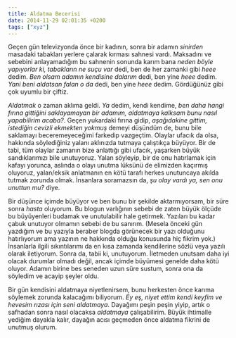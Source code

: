 ```yaml
---
title: Aldatma Becerisi
date: 2014-11-29 02:01:35 +0200
tags: ["xyz"]
---
```


Geçen gün televizyonda önce bir kadının, sonra bir adamın *sinirden*
masadaki tabakları yerlere çalarak kırması sahnesi vardı. Maksadını ve
sebebini anlayamadığım bu sahnenin sonunda karım bana *neden böyle
yapıyorlar ki, tabakların ne suçu var* dedi, ben de her zamanki gibi
*heee* dedim. *Ben olsam adamın kendisine dalarım* dedi, ben yine *heee*
dedim. *Yani beni aldatsan falan o da* dedi, ben yine *heee* dedim.
Gördüğünüz gibi çok uyumlu bir çiftiz.

*Aldatmak* o zaman aklıma geldi. *Ya* dedim, kendi kendime, *ben daha hangi
fırına gittiğini saklayamayan bir adamım, aldatmaya kalksam bunu nasıl
yapabilirim acaba?*. Geçen yukardaki fırına gidip, *aşağıdakine gittim,
istediğin cevizli ekmekten yokmuş* demeyi düşündüm de, bunu bile saklamayı
beceremeyeceğimi farkedip vazgeçtim. Olaylar ufacık da olsa, hakkında
söylediğiniz yalanı aklınızda tutmaya çalıştıkça büyüyor. Bir de tabi, tüm
olaylar zamanın bize anlattığı gibi ufacık, yaşarken büyük sandıklarımızı bile
unutuyoruz. Yalan söyleyip, bir de onu hatırlamak için kafayı yorunca, aslında o
olayı unutma lüksünü de elimizden kaçırmış oluyoruz, yalan/eksik anlatmanın en
kötü tarafı herkes unutuncaya akılda tutmak zorunda olmak. İnsanlara soramazsın
da, *şu olay vardı ya, sen onu unuttun mu?* diye.

Bir düşünce içimde büyüyor ve ben bunu bir şekilde aktarmıyorsam, bir
süre sonra *hasta* oluyorum. Bu blogun varlığının sebebi de zaten büyük
ölçüde bu büyüyenleri budamak ve unutulabilir hale getirmek. Yazıları bu
kadar çabuk unutuyor olmamın sebebi de bu sanırım. (Mesela önceki gün
yazdığım ve bu yazıyla beraber blogda görünecek bir yazı olduğunu
hatırlıyorum ama yazının ne hakkında olduğu konusunda hiç fikrim yok.)
İnsanlarla ilgili sıkıntılarımı da en kısa zamanda kendilerine sözlü
veya yazılı olarak iletiyorum. Sonra da, tabii ki, unutuyorum. İletmeden
unutsam daha iyi olacak durumlar olmadı değil, ancak içimde büyümesi
genelde daha kötü oluyor. Adamın birine bes seneden uzun süre sustum,
sonra ona da söyledim ve acayip şeyler oldu.

Bir gün kendisini aldatmaya niyetlenirsem, bunu herkesten önce karıma
söylemek zorunda kalacağımı biliyorum. *Ey eş, niyet ettim kendi keyfim
ve hevesim rızası için seni aldatmaya*. Dayağımı peşin peşin yiyip,
artık o safhadan sonra nasıl olacaksa *aldatmaya* çalışabilirim. Büyük
ihtimalle yediğim dayakla kalır, dayağın acısı geçmeden önce aldatma
fikrini de unutmuş olurum.
